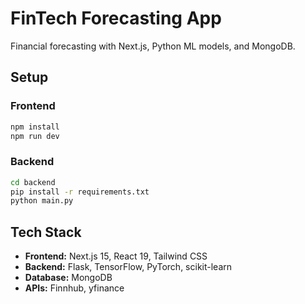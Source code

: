 # FinTech Forecasting App

Financial forecasting with Next.js, Python ML models, and MongoDB.

## Setup

### Frontend

```bash
npm install
npm run dev
```

### Backend

```bash
cd backend
pip install -r requirements.txt
python main.py
```

## Tech Stack

- **Frontend:** Next.js 15, React 19, Tailwind CSS
- **Backend:** Flask, TensorFlow, PyTorch, scikit-learn
- **Database:** MongoDB
- **APIs:** Finnhub, yfinance
